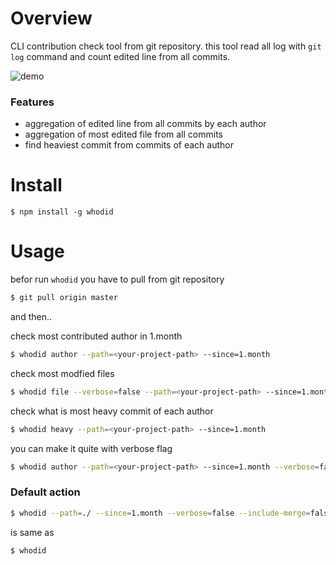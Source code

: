 # Overview

CLI contribution check tool from git repository.
this tool read all log with `git log` command and count edited line from all commits.

![demo](https://i.imgur.com/pTNouLE.png)


### Features

* aggregation of edited line from all commits by each author
* aggregation of most edited file from all commits
* find heaviest commit from commits of each author

# Install

```
$ npm install -g whodid
```


# Usage


befor run `whodid` you have to pull from git repository

```bash
$ git pull origin master
```

and then..


check most contributed author in 1.month

```bash
$ whodid author --path=<your-project-path> --since=1.month
```

check most modfied files

```bash
$ whodid file --verbose=false --path=<your-project-path> --since=1.month
```

check what is most heavy commit of each author

```bash
$ whodid heavy --path=<your-project-path> --since=1.month
```

you can make it quite with verbose flag

```bash
$ whodid author --path=<your-project-path> --since=1.month --verbose=false
```

### Default action

```bash
$ whodid --path=./ --since=1.month --verbose=false --include-merge=false  --commit-drop-threshold=2000
```
is same as

```bash
$ whodid
```
